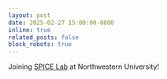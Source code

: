 ```yaml
---
layout: post
date: 2025-02-27 15:00:00-0800
inline: true
related_posts: false
block_robots: true
---
```


Joining [SPICE Lab](https://spice-lab.org/) at Northwestern University!
